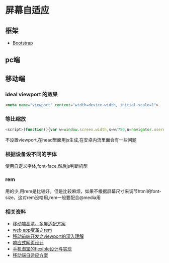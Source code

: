 # 屏幕自适应

## 框架

* [Bootstrap](https://github.com/twbs/bootstrap)

## pc端

## 移动端

### ideal viewport 的效果

```html
<meta name="viewport" content="width=device-width, initial-scale=1">
```

### 等比缩放

```js
<script>(function(){var w=window.screen.width,s=w/750,u=navigator.userAgent,m='<meta name="viewport" content="width=750,';if(/android (\d+\.\d+)/i.test(u)){if(parseFloat(RegExp.$1>2.3)){m+="minimum-scale = "+s+", maximum-scale = "+s+","}}else{m+="user-scalable=no,"}m+='target-densitydpi=device-dpi">';document.write(m)}());</script>
```

不设置viewport,在head里面用js生成,在安卓内流里面会有一些问题

### 根据设备设不同的字体

使用自定义字体,font-face,然后js判断机型

### rem

用的少,用rem是比较好，但是比较麻烦，如果不根据屏幕尺寸来调节html的font-size，这对rem没啥用,rem一般要配合@media用

### 相关资料

* [移动端高清、多屏适配方案](http://www.html-js.com/article/Mobile-terminal-H5-mobile-terminal-HD-multi-screen-adaptation-scheme%203041)
* [web app变革之rem](http://isux.tencent.com/web-app-rem.html)
* [移动前端开发之viewport的深入理解](http://www.cnblogs.com/2050/p/3877280.html)
* [响应式网页设计](http://isux.tencent.com/responsive-web-design.html)
* [手机淘宝的flexible设计与实现](http://www.html-js.com/article/2402)
* [移动端自适应方案](http://f2e.souche.com/blog/yi-dong-duan-zi-gua-ying-fang-an/)
